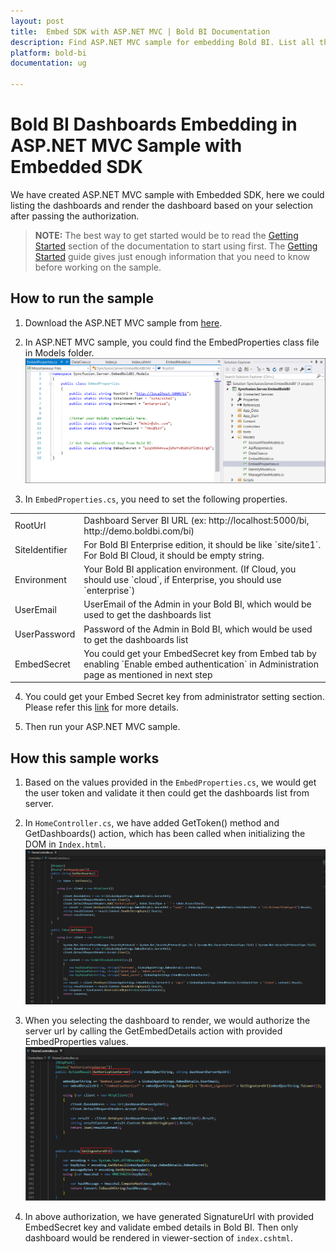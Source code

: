 ```yaml
---
layout: post
title:  Embed SDK with ASP.NET MVC | Bold BI Documentation
description: Find ASP.NET MVC sample for embedding Bold BI. List all the dashboards and render the dashboard based on your selection after passing the authorization.
platform: bold-bi
documentation: ug

---
```


# Bold BI Dashboards Embedding in ASP.NET MVC Sample with Embedded SDK

We have created ASP.NET MVC sample with Embedded SDK, here we could listing the dashboards and render the dashboard based on your selection after passing the authorization.

> **NOTE:**  The best way to get started would be to read the [Getting Started](/getting-started/embedding-in-your-application/) section of the documentation to start using first. The [Getting Started](/getting-started/embedding-in-your-application/) guide gives just enough information that you need to know before working on the sample.    

## How to run the sample

1. Download the ASP.NET MVC sample from <a href="https://onpremise-demo.boldbi.com/getting-started/asp-net-mvc/sample.zip" target="_blank">here</a>.  

2. In ASP.NET MVC sample, you could find the EmbedProperties class file in Models folder.
![Properties](/static/assets/javascript/sample/images/mvc-properties.png)

3. In `EmbedProperties.cs`, you need to set the following properties.  

<meta charset="utf-8"/>
<table>
  <tbody>
    <tr>
        <td align="left">RootUrl</td>
        <td align="left">Dashboard Server BI URL (ex: http://localhost:5000/bi, http://demo.boldbi.com/bi)</td>
    </tr>
    <tr>
        <td align="left">SiteIdentifier</td>
        <td align="left">For Bold BI Enterprise edition, it should be like `site/site1`. For Bold BI Cloud, it should be empty string.</td>
    </tr>
    <tr>
        <td align="left">Environment</td>
        <td align="left">Your Bold BI application environment. (If Cloud, you should use `cloud`, if  Enterprise, you should use `enterprise`)</td>
    </tr>
    <tr>
        <td align="left">UserEmail</td>
        <td align="left">UserEmail of the Admin in your Bold BI, which would be used to get the dashboards list</td>
    </tr>
    <tr>
        <td align="left">UserPassword</td>
        <td align="left">Password of the Admin in Bold BI, which would be used to get the dashboards list</td>
    </tr>
    <tr>
        <td align="left">EmbedSecret</td>
        <td align="left">You could get your EmbedSecret key from Embed tab by enabling `Enable embed authentication` in Administration page as mentioned in next step</td>
    </tr>
  </tbody>
</table>


4. You could get your Embed Secret key from administrator setting section. Please refer this [link](/site-administration/embed-settings/) for more details.    

5. Then run your ASP.NET MVC sample.

## How this sample works

1. Based on the values provided in the `EmbedProperties.cs`, we would get the user token and validate it then could get the dashboards list from server.

2. In `HomeController.cs`, we have added GetToken() method and GetDashboards() action, which has been called when initializing the DOM in `Index.html`.
![Initializing the DOM in MVC](/static/assets/javascript/sample/images/mvc-home-getdashboard.png)

3. When you selecting the dashboard to render, we would authorize the server url by calling the GetEmbedDetails action with provided EmbedProperties values.
![Server Authorization in MVC](/static/assets/javascript/sample/images/mvc-home-getdetails.png)

4. In above authorization, we have generated SignatureUrl with provided EmbedSecret key and validate embed details in Bold BI. Then only dashboard would be rendered in viewer-section of `index.cshtml`.